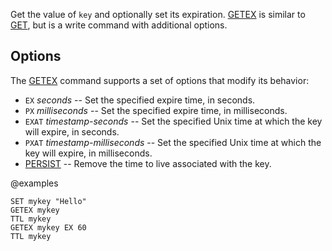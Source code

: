 Get the value of `key` and optionally set its expiration.
[GETEX](/commands/getex) is similar to [GET](/commands/get), but is a write command with additional options.

## Options

The [GETEX](/commands/getex) command supports a set of options that modify its behavior:

* `EX` *seconds* -- Set the specified expire time, in seconds.
* `PX` *milliseconds* -- Set the specified expire time, in milliseconds.
* `EXAT` *timestamp-seconds* -- Set the specified Unix time at which the key will expire, in seconds.
* `PXAT` *timestamp-milliseconds* -- Set the specified Unix time at which the key will expire, in milliseconds.
* [PERSIST](/commands/persist) -- Remove the time to live associated with the key.

@examples

```cli
SET mykey "Hello"
GETEX mykey
TTL mykey
GETEX mykey EX 60
TTL mykey
```

